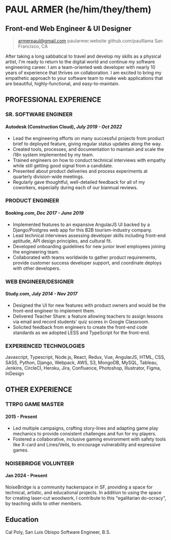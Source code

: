 # PAUL ARMER (he/him/they/them)
## Front-end Web Engineer & UI Designer
> armerpaul@gmail.com
> paularmer.website
> github.com/paulllama
> San Francisco, CA

After taking a long sabbatical to travel and develop my skills as a physical artist, I'm ready to return to the digital world and continue my software engineering career. I am a team-oriented web developer with nearly 10 years of experience that thrives on collaboration. I am excited to bring my empathetic approach to your software team to make web applications that are beautiful, highly-functional, and easy-to-maintain.

## PROFESSIONAL EXPERIENCE
### SR. SOFTWARE ENGINEER
#### Autodesk (Construction Cloud), *July 2019 - Oct 2022*
- Lead the engineering efforts on many successful projects from product brief to deployed feature, giving regular status updates along the way.
- Created tools, processes, and documentation to maintain and scale the i18n system implemented by my team.
- Trained engineers on how to conduct technical interviews with empathy while still getting good signal from a candidate. 
- Presented about product deliveries and process experiments at quarterly division-wide meetings.  
- Regularly gave thoughtful, well-detailed feedback for all of my coworkers, especially during each of our biannual reviews. 

### PRODUCT ENGINEER 
#### Booking.com, *Dec 2017 - June 2019*
- Implemented features to an expansive AngularJS UI backed by a Django/Postgres web app for this B2B tourism-industry company.
- Lead technical interviews assessing developer skills including front-end aptitude, API design principles, and cultural fit.
- Developed onboarding guidelines for new junior level employees joining the engineering team.
- Collaborated with teams worldwide to gather product requirements, provide  customer success developer support, and coordinate deploys with other developers.

### WEB ENGINEER/DESIGNER
#### Study.com, *July 2014 - Nov 2017*
- Designed the UI for new features with product owners and would be the front-end engineer to implement them.
- Delivered Teacher Share: a feature allowing teachers to assign lessons via email and record students' quiz scores in Google Classroom.
- Solicited feedback from engineers to create the front-end code standards as we adopted LESS and TypeScript for the front-end.

### EXPERIENCED TECHNOLOGIES
Javascript, Typescript, Node.js, React, Redux, Vue, AngularJS, HTML, CSS, SASS, Python, Django, Webpack, AWS, S3, MongoDB, MySQL, Tableau, Jenkins, CircleCI, Heroku, Jira, Confluence, Photoshop, Illustrator, Figma, InDesign

## OTHER EXPERIENCE
### TTRPG GAME MASTER
#### 2015 - Present
- Led multiple campaigns, crafting story-lines and adapting game play mechanics to provide consistent challenges and fun for my players.
- Fostered a collaborative, inclusive gaming environment with safety tools like X-card and Lines/Veils, to encourage vulnerability and expressive games.

### NOISEBRIDGE VOLUNTEER
#### Jan 2024 - Present
NoiseBridge is a community hackerspace in SF, providing a space for technical, artistic, and educational projects. In addition to using the space for creating laser-cut woodwork, I contribute to this "egalitarian do-ocracy", by teaching skills to other members.

## Education
Cal Poly, San Luis Obispo
Software Engineer, B.S.
